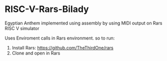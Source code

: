 # RISC-V-Rars-Bilady
Egyptian Anthem implemented using assembly by using MIDI output on Rars RISC V simulator

Uses Enviroment calls in Rars environment.
so to run:
  1. Install Rars: https://github.com/TheThirdOne/rars
  2. Clone and open in Rars
